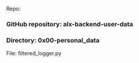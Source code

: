 Repo:

### GitHub repository: alx-backend-user-data
### Directory: 0x00-personal_data
File: filtered_logger.py
